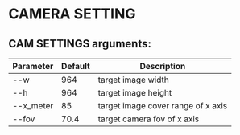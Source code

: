 # CAMERA SETTING

## CAM SETTINGS arguments:
|Parameter|Default|Description|
|------|------|------|
|--w|964|target image width|
|--h|964|target image height|
|--x_meter|85|target image cover range of x axis|
|--fov|70.4|target camera fov of x axis|
